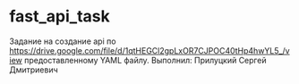# fast_api_task
Задание на создание api по https://drive.google.com/file/d/1qtHEGCl2gpLxOR7CJPOC40tHp4hwYL5_/view предоставленному YAML файлу.
Выполнил: Прилуцкий Сергей Дмитриевич